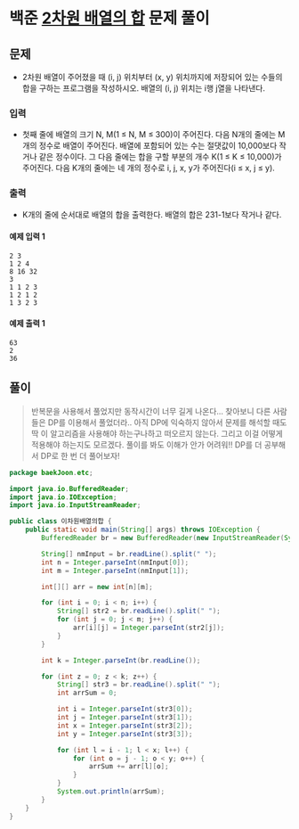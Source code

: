 # 백준 [2차원 배열의 합](https://www.acmicpc.net/problem/2167) 문제 풀이
## 문제
* 2차원 배열이 주어졌을 때 (i, j) 위치부터 (x, y) 위치까지에 저장되어 있는 수들의 합을 구하는 프로그램을 작성하시오. 배열의 (i, j) 위치는 i행 j열을 나타낸다.

### 입력
* 첫째 줄에 배열의 크기 N, M(1 ≤ N, M ≤ 300)이 주어진다. 다음 N개의 줄에는 M개의 정수로 배열이 주어진다. 배열에 포함되어 있는 수는 절댓값이 10,000보다 작거나 같은 정수이다. 그 다음 줄에는 합을 구할 부분의 개수 K(1 ≤ K ≤ 10,000)가 주어진다. 다음 K개의 줄에는 네 개의 정수로 i, j, x, y가 주어진다(i ≤ x, j ≤ y).

### 출력
* K개의 줄에 순서대로 배열의 합을 출력한다. 배열의 합은 231-1보다 작거나 같다.

#### 예제 입력 1 
```text
2 3
1 2 4
8 16 32
3
1 1 2 3
1 2 1 2
1 3 2 3
```
#### 예제 출력 1 
```text
63
2
36
```
## 풀이
> 반복문을 사용해서 풀었지만 동작시간이 너무 길게 나온다... 찾아보니 다른 사람들은 DP를 이용해서 풀었더라..
  아직 DP에 익숙하지 않아서 문제를 해석할 때도 딱 이 알고리즘을 사용해야 하는구나하고 떠오르지 않는다.
  그리고 이걸 어떻게 적용해야 하는지도 모르겠다. 풀이를 봐도 이해가 안가 어려워!!
  DP를 더 공부해서 DP로 한 번 더 풀어보자!

```java
package baekJoon.etc;

import java.io.BufferedReader;
import java.io.IOException;
import java.io.InputStreamReader;

public class 이차원배열의합 {
    public static void main(String[] args) throws IOException {
        BufferedReader br = new BufferedReader(new InputStreamReader(System.in));

        String[] nmInput = br.readLine().split(" ");
        int n = Integer.parseInt(nmInput[0]);
        int m = Integer.parseInt(nmInput[1]);

        int[][] arr = new int[n][m];

        for (int i = 0; i < n; i++) {
            String[] str2 = br.readLine().split(" ");
            for (int j = 0; j < m; j++) {
                arr[i][j] = Integer.parseInt(str2[j]);
            }
        }

        int k = Integer.parseInt(br.readLine());

        for (int z = 0; z < k; z++) {
            String[] str3 = br.readLine().split(" ");
            int arrSum = 0;

            int i = Integer.parseInt(str3[0]);
            int j = Integer.parseInt(str3[1]);
            int x = Integer.parseInt(str3[2]);
            int y = Integer.parseInt(str3[3]);

            for (int l = i - 1; l < x; l++) {
                for (int o = j - 1; o < y; o++) {
                    arrSum += arr[l][o];
                }
            }
            System.out.println(arrSum);
        }
    }
}
```